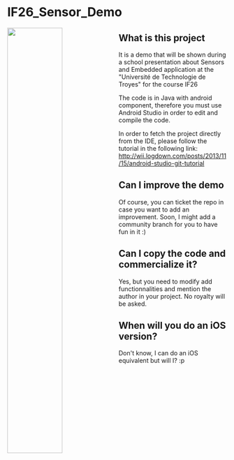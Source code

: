 # IF26_Sensor_Demo

<a href="url"><img src="https://media.discordapp.net/attachments/305460480502267904/518176564035452930/Screenshot_20181130-222815.jpg?width=447&height=794" align="left" height="50%" width="50%" ></a>

## What is this project

It is a demo that will be shown during a school presentation about Sensors and Embedded application at the "Université de Technologie de Troyes" for the course IF26

The code is in Java with android component, therefore you must use Android Studio in order to edit and compile the code. 

In order to fetch the project directly from the IDE, please follow the tutorial in the following link: http://wii.logdown.com/posts/2013/11/15/android-studio-git-tutorial

## Can I improve the demo

Of course, you can ticket the repo in case you want to add an improvement. Soon, I might add a community branch for you to have fun in it :)

## Can I copy the code and commercialize it?

Yes, but you need to modify add functionnalities and mention the author in your project. No royalty will be asked.

## When will you do an iOS version?

Don't know, I can do an iOS equivalent but will I? :p
